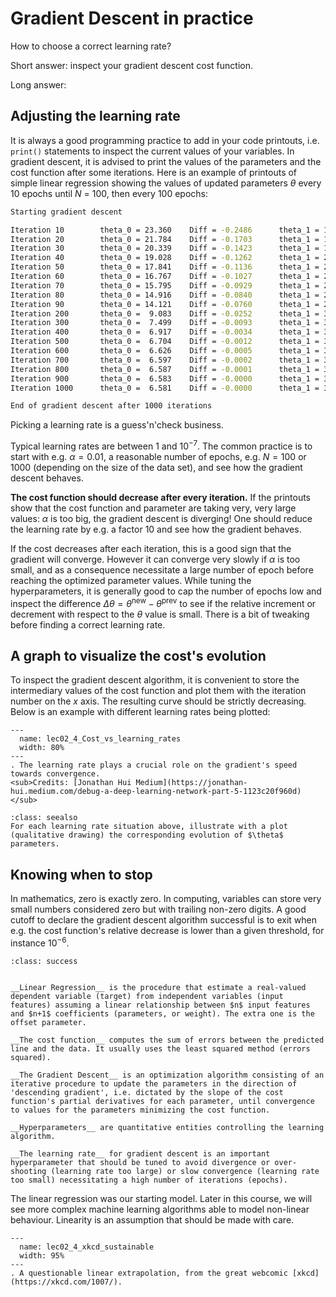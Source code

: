 # Gradient Descent in practice

How to choose a correct learning rate?  

Short answer: inspect your gradient descent cost function.

Long answer:  

## Adjusting the learning rate
It is always a good programming practice to add in your code printouts, i.e. `print()` statements to inspect the current values of your variables.
In gradient descent, it is advised to print the values of the parameters and the cost function after some iterations. Here is an example of printouts of simple linear regression showing the values of updated parameters $\theta$ every 10 epochs until $N$ = 100, then every 100 epochs: 

```sh
Starting gradient descent

Iteration 10		theta_0 = 23.360	Diff = -0.2486		theta_1 = 1.158		Diff = -0.5069		Cost = 34.1274
Iteration 20		theta_0 = 21.784	Diff = -0.1703		theta_1 = 1.590		Diff = -0.0918		Cost = 27.7958
Iteration 30		theta_0 = 20.339	Diff = -0.1423		theta_1 = 1.847		Diff = -0.0041		Cost = 23.4581
Iteration 40		theta_0 = 19.028	Diff = -0.1262		theta_1 = 2.052		Diff = 0.0133		Cost = 19.9476
Iteration 50		theta_0 = 17.841	Diff = -0.1136		theta_1 = 2.230		Diff = 0.0157		Cost = 17.0769
Iteration 60		theta_0 = 16.767	Diff = -0.1027		theta_1 = 2.390		Diff = 0.0150		Cost = 14.7278
Iteration 70		theta_0 = 15.795	Diff = -0.0929		theta_1 = 2.535		Diff = 0.0138		Cost = 12.8055
Iteration 80		theta_0 = 14.916	Diff = -0.0840		theta_1 = 2.666		Diff = 0.0125		Cost = 11.2325
Iteration 90		theta_0 = 14.121	Diff = -0.0760		theta_1 = 2.784		Diff = 0.0113		Cost = 9.9453
Iteration 200		theta_0 =  9.083	Diff = -0.0252		theta_1 = 3.534		Diff = 0.0038		Cost = 4.7867
Iteration 300		theta_0 =  7.499	Diff = -0.0093		theta_1 = 3.770		Diff = 0.0014		Cost = 4.2340
Iteration 400		theta_0 =  6.917	Diff = -0.0034		theta_1 = 3.856		Diff = 0.0005		Cost = 4.1596
Iteration 500		theta_0 =  6.704	Diff = -0.0012		theta_1 = 3.888		Diff = 0.0002		Cost = 4.1496
Iteration 600		theta_0 =  6.626	Diff = -0.0005		theta_1 = 3.900		Diff = 0.0001		Cost = 4.1483
Iteration 700		theta_0 =  6.597	Diff = -0.0002		theta_1 = 3.904		Diff = 0.0000		Cost = 4.1481
Iteration 800		theta_0 =  6.587	Diff = -0.0001		theta_1 = 3.905		Diff = 0.0000		Cost = 4.1481
Iteration 900		theta_0 =  6.583	Diff = -0.0000		theta_1 = 3.906		Diff = 0.0000		Cost = 4.1480
Iteration 1000		theta_0 =  6.581	Diff = -0.0000		theta_1 = 3.906		Diff = 0.0000		Cost = 4.1480

End of gradient descent after 1000 iterations
```

Picking a learning rate is a guess'n'check business. 

Typical learning rates are between $1$ and $10^{-7}$. The common practice is to start with e.g. $\alpha = 0.01$, a reasonable number of epochs, e.g. $N = 100$ or $1000$ (depending on the size of the data set), and see how the gradient descent behaves.

__The cost function should decrease after every iteration.__ If the printouts show that the cost function and parameter are taking very, very large values: $\alpha$ is too big, the gradient descent is diverging! One should reduce the learning rate by e.g. a factor 10 and see how the gradient behaves.  

If the cost decreases after each iteration, this is a good sign that the gradient will converge. However it can converge very slowly if $\alpha$ is too small, and as a consequence necessitate a large number of epoch before reaching the optimized parameter values. While tuning the hyperparameters, it is generally good to cap the number of epochs low and inspect the difference $\Delta \theta = \theta^\text{new} - \theta^\text{prev}$ to see if the relative increment or decrement with respect to the $\theta$ value is small. There is a bit of tweaking before finding a correct learning rate.

## A graph to visualize the cost's evolution
To inspect the gradient descent algorithm, it is convenient to store the intermediary values of the cost function and plot them with the iteration number on the $x$ axis. The resulting curve should be strictly decreasing. Below is an example with different learning rates being plotted:

```{figure} ../images/lec02_4_Cost_vs_learning_rates.png
---
  name: lec02_4_Cost_vs_learning_rates
  width: 80%
---
. The learning rate plays a crucial role on the gradient's speed towards convergence.  
<sub>Credits: [Jonathan Hui Medium](https://jonathan-hui.medium.com/debug-a-deep-learning-network-part-5-1123c20f960d)</sub>
```

```{admonition} Exercise
:class: seealso
For each learning rate situation above, illustrate with a plot (qualitative drawing) the corresponding evolution of $\theta$ parameters. 
```

## Knowing when to stop
In mathematics, zero is exactly zero. In computing, variables can store very small numbers considered zero but with trailing non-zero digits. A good cutoff to declare the gradient descent algorithm successful is to exit when e.g. the cost function's relative decrease is lower than a given threshold, for instance $10^{-6}$.

```{admonition} Summary
:class: success  
  
  
__Linear Regression__ is the procedure that estimate a real-valued dependent variable (target) from independent variables (input features) assuming a linear relationship between $n$ input features and $n+1$ coefficients (parameters, or weight). The extra one is the offset parameter.

__The cost function__ computes the sum of errors between the predicted line and the data. It usually uses the least squared method (errors squared).

__The Gradient Descent__ is an optimization algorithm consisting of an iterative procedure to update the parameters in the direction of 'descending gradient', i.e. dictated by the slope of the cost function's partial derivatives for each parameter, until convergence to values for the parameters minimizing the cost function.

__Hyperparameters__ are quantitative entities controlling the learning algorithm.

__The learning rate__ for gradient descent is an important hyperparameter that should be tuned to avoid divergence or over-shooting (learning rate too large) or slow convergence (learning rate too small) necessitating a high number of iterations (epochs).
```

The linear regression was our starting model. Later in this course, we will see more complex machine learning algorithms able to model non-linear behaviour. Linearity is an assumption that should be made with care.

```{figure} ../images/lec02_4_xkcd_sustainable.png
---
  name: lec02_4_xkcd_sustainable
  width: 95%
---
. A questionable linear extrapolation, from the great webcomic [xkcd](https://xkcd.com/1007/).
